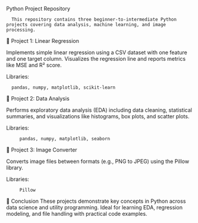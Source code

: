 Python Project Repository

      This repository contains three beginner-to-intermediate Python projects covering data analysis, machine learning, and image processing.

🔹 Project 1: Linear Regression

Implements simple linear regression using a CSV dataset with one feature and one target column. Visualizes the regression line and reports metrics like MSE and R² score.

Libraries:       
   
      pandas, numpy, matplotlib, scikit-learn

🔹 Project 2: Data Analysis

Performs exploratory data analysis (EDA) including data cleaning, statistical summaries, and visualizations like histograms, box plots, and scatter plots.

Libraries:
        
         pandas, numpy, matplotlib, seaborn

🔹 Project 3: Image Converter

Converts image files between formats (e.g., PNG to JPEG) using the Pillow library.

Libraries:
        
         Pillow

📌 Conclusion
These projects demonstrate key concepts in Python across data science and utility programming. Ideal for learning EDA, regression modeling, and file handling with practical code examples.
